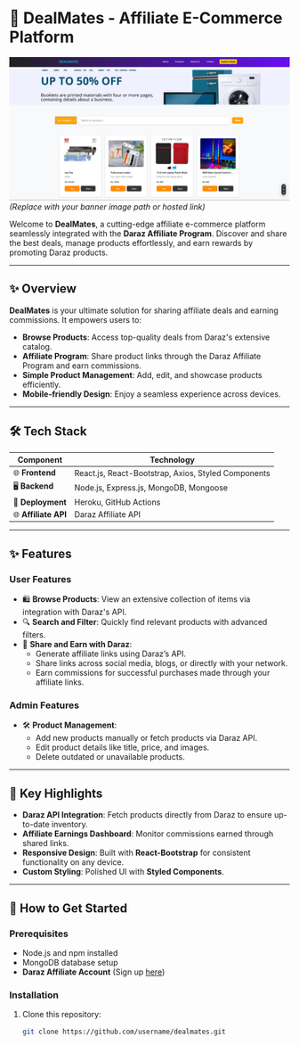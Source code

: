 # 🌟 **DealMates - Affiliate E-Commerce Platform**

![DealMates Banner](Frontend/src/assets/newbanner.png)  
*(Replace with your banner image path or hosted link)*  

Welcome to **DealMates**, a cutting-edge affiliate e-commerce platform seamlessly integrated with the **Daraz Affiliate Program**. Discover and share the best deals, manage products effortlessly, and earn rewards by promoting Daraz products.  

---

## ✨ **Overview**

**DealMates** is your ultimate solution for sharing affiliate deals and earning commissions. It empowers users to:  
- **Browse Products**: Access top-quality deals from Daraz's extensive catalog.  
- **Affiliate Program**: Share product links through the Daraz Affiliate Program and earn commissions.  
- **Simple Product Management**: Add, edit, and showcase products efficiently.  
- **Mobile-friendly Design**: Enjoy a seamless experience across devices.  

---

## 🛠️ **Tech Stack**

| **Component**        | **Technology**               |  
|-----------------------|------------------------------|  
| 🌐 **Frontend**      | React.js, React-Bootstrap, Axios, Styled Components |  
| 🖥️ **Backend**       | Node.js, Express.js, MongoDB, Mongoose |  
| 🚀 **Deployment**    | Heroku, GitHub Actions |  
| 🌐 **Affiliate API** | Daraz Affiliate API          |  

---

## ✨ **Features**

### **User Features**  
- 🛍️ **Browse Products**: View an extensive collection of items via integration with Daraz's API.  
- 🔍 **Search and Filter**: Quickly find relevant products with advanced filters.  
- 🤝 **Share and Earn with Daraz**:  
  - Generate affiliate links using Daraz’s API.  
  - Share links across social media, blogs, or directly with your network.  
  - Earn commissions for successful purchases made through your affiliate links.  

### **Admin Features**  
- 🛠️ **Product Management**:  
  - Add new products manually or fetch products via Daraz API.  
  - Edit product details like title, price, and images.  
  - Delete outdated or unavailable products.  

---

## 🎨 **Key Highlights**

- **Daraz API Integration**: Fetch products directly from Daraz to ensure up-to-date inventory.  
- **Affiliate Earnings Dashboard**: Monitor commissions earned through shared links.  
- **Responsive Design**: Built with **React-Bootstrap** for consistent functionality on any device.  
- **Custom Styling**: Polished UI with **Styled Components**.  

---

## 🚀 **How to Get Started**

### Prerequisites  
- Node.js and npm installed  
- MongoDB database setup  
- **Daraz Affiliate Account** (Sign up [here](https://affiliate.daraz.lk))  

### Installation  
1. Clone this repository:  
   ```bash  
   git clone https://github.com/username/dealmates.git  
